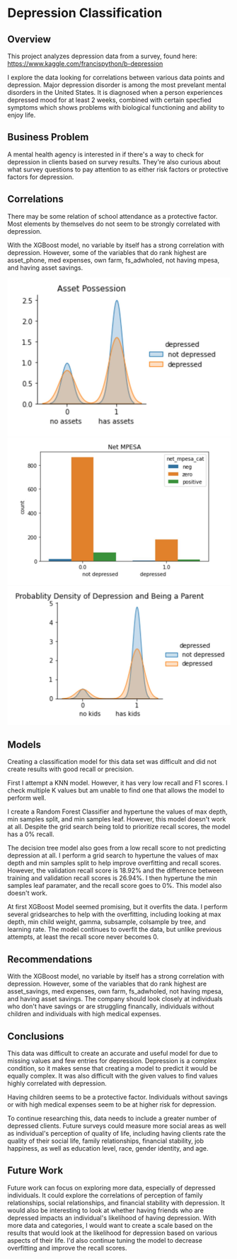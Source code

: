 # Depression Classification 

## Overview
This project analyzes depression data from a survey, found here: https://www.kaggle.com/francispython/b-depression

I explore the data looking for correlations between various data points and depression. Major depression disorder is among the most prevelant mental disorders in the United States. It is diagnosed when a person experiences depressed mood for at least 2 weeks, combined with certain specfied symptoms which shows problems with biological functioning and ability to enjoy life.

## Business Problem

A mental health agency is interested in if there's a way to check for depression in clients based on survey results. They're also curious about what survey questions to pay attention to as either risk factors or protective factors for depression. 

## Correlations

There may be some relation of school attendance as a protective factor. Most elements by themselves do not seem to be strongly correlated with depression.

With the XGBoost model, no variable by itself has a strong correlation with depression. However, some of the variables that do rank highest are asset_phone, med expenses, own farm, fs_adwholed, not having mpesa, and having asset savings. 

![picture](https://github.com/kstrickland680/depression/blob/main/images/assets.JPG)
![picture](https://github.com/kstrickland680/depression/blob/main/images/netmpesa.JPG)
![picture](https://github.com/kstrickland680/depression/blob/main/images/parent.JPG)


## Models

Creating a classification model for this data set was difficult and did not create results with good recall or precision. 

First I attempt a KNN model. However, it has very low recall and F1 scores. I check multiple K values but am unable to find one that allows the model to perform well. 

I create a Random Forest Classifier and hypertune the values of max depth, min samples split, and min samples leaf. However, this model doesn't work at all. Despite the grid search being told to prioritize recall scores, the model has a 0% recall. 

The decision tree model also goes from a low recall score to not predicting depression at all. I perform a grid search to hypertune the values of max depth and min samples split to help improve overfitting and recall scores.  However, the validation recall score is 18.92% and the difference between training and validation recall scores is 26.94%. I then hypertune the min samples leaf paramater, and the recall score goes to 0%. This model also doesn't work. 

At first XGBoost Model seemed promising, but it overfits the data. I perform several gridsearches to help with the overfitting, including looking at max depth, min child weight, gamma, subsample, colsample by tree, and learning rate. The model continues to overfit the data, but unlike previous attempts, at least the recall score never becomes 0. 

## Recommendations

With the XGBoost model, no variable by itself has a strong correlation with depression. However, some of the variables that do rank highest are asset_savings, med expenses, own farm, fs_adwholed, not having mpesa, and having asset savings. The company should look closely at individuals who don't have savings or are struggling financally, individuals without children and individuals with high medical expenses. 



## Conclusions

This data was difficult to create an accurate and useful model for due to missing values and few entries for depression. Depression is a complex condition, so it makes sense that creating a model to predict it would be equally complex.  It was also difficult with the given values to find values highly correlated with depression.  

Having children seems to be a protective factor. Individuals without savings or with high medical expenses seem to be at higher risk for depression.  

To continue researching this, data needs to include a greater number of depressed clients. Future surveys could measure more social areas as well as individual's perception of quality of life, including having clients rate the quality of their social life, family relationships, financial stability, job happiness, as well as education level, race, gender identity, and age.  

## Future Work

Future work can focus on exploring more data, especially of depressed individuals.  It could explore the correlations of perception of family relationships, social relationships, and financial stability with depression.  It would also be interesting to look at whether having friends who are depressed impacts an individual's likelihood of having depression. With more data and categories, I would want to create a scale based on the results that would look at the likelihood for depression based on various aspects of their life.  I'd also continue tuning the model to decrease overfitting and improve the recall scores. 

